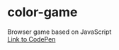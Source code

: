 # color-game
Browser game based on JavaScript 
<br>
[Link to CodePen](https://codepen.io/xvucf/pen/ZxWgOE "CodePen")
